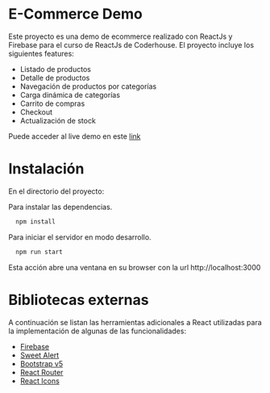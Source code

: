 
# E-Commerce Demo

Este proyecto es una demo de ecommerce realizado con ReactJs y Firebase para el curso de ReactJs de Coderhouse. 
El proyecto incluye los siguientes features: 
- Listado de productos 
- Detalle de productos
- Navegación de productos por categorías 
- Carga dinámica de categorías 
- Carrito de compras
- Checkout
- Actualización de stock

Puede acceder al live demo en este [link](https://react-coder-b6rv-git-main-naitsy.vercel.app/)

# Instalación 
En el directorio del proyecto:

Para instalar las dependencias.
```bash
  npm install
```

Para iniciar el servidor en modo desarrollo.
```bash
  npm run start
```

Esta acción abre una ventana en su browser con la url http://localhost:3000 


# Bibliotecas externas
A continuación se listan las herramientas adicionales a React utilizadas para la implementación de algunas de las funcionalidades:
- [Firebase](https://firebase.google.com/)
- [Sweet Alert](https://sweetalert2.github.io/)
- [Bootstrap v5](https://getbootstrap.com/)
- [React Router](https://reactrouter.com/en/main)
- [React Icons](https://react-icons.github.io/react-icons/)
